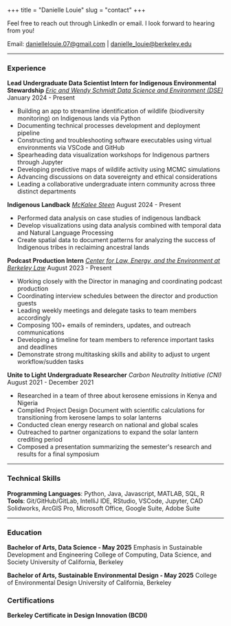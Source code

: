 +++
title = "Danielle Louie"
slug = "contact"
+++

Feel free to reach out through LinkedIn or email. I look forward to hearing from you!

Email: daniellelouie.07@gmail.com | danielle_louie@berkeley.edu

---

### Experience
**Lead Undergraduate Data Scientist Intern for Indigenous Environmental Stewardship**
<a href="https://dse.berkeley.edu/programs/co-design-technology-tribal-environmental-stewardship" target="_blank" rel="noopener noreferrer">*Eric and Wendy Schmidt Data Science and Environment (DSE)*</a>
January 2024 - Present
* Building an app to streamline identification of wildlife (biodiversity monitoring) on Indigenous lands via Python
* Documenting technical processes development and deployment pipeline
* Constructing and troubleshooting software executables using virtual environments via VSCode and GitHub
* Spearheading data visualization workshops for Indigenous partners through Jupyter
* Developing predictive maps of wildlife activity using MCMC simulations
* Advancing discussions on data sovereignty and ethical considerations
* Leading a collaborative undergraduate intern community across three distinct departments

**Indigenous Landback**
<a href="https://dse.berkeley.edu/people/mckalee-steen" target="_blank" rel="noopener noreferrer">*McKalee Steen*</a>
August  2024 - Present
* Performed data analysis on case studies of indigenous landback
* Develop visualizations using data analysis combined with temporal data and Natural Language Processing 
* Create spatial data to document patterns for analyzing the success of Indigenous tribes in reclaiming ancestral lands

**Podcast Production Intern**
<a href="https://climatebreak.org/" target="_blank" rel="noopener noreferrer">*Center for Law, Energy, and the Environment at Berkeley Law*</a>
August 2023 - Present
* Working closely with the Director in managing and coordinating podcast production
* Coordinating interview schedules between the director and production guests
* Leading weekly meetings and delegate tasks to team members accordingly
* Composing 100+ emails of reminders, updates, and outreach communications
* Developing a timeline for team members to reference important tasks and deadlines
* Demonstrate strong multitasking skills and ability to adjust to urgent workflow/sudden tasks

**Unite to Light Undergraduate Researcher**
*Carbon Neutrality Initiative (CNI)*
August 2021 - December 2021 
* Researched in a team of three about kerosene emissions in Kenya and Nigeria
* Compiled Project Design Document with scientific calculations for transitioning from kerosene lamps to solar lanterns
* Conducted clean energy research on national and global scales
* Outreached to partner organizations to expand the solar lantern crediting period 
* Composed a presentation summarizing the semester's research and results for a final symposium

---

### Technical Skills
**Programming Languages**: Python, Java, Javascript, MATLAB, SQL, R
**Tools**: Git/GitHub/GitLab, IntelliJ IDE, RStudio, VSCode, Jupyter, CAD Solidworks, ArcGIS Pro, Microsoft Office, Google Suite, Adobe Suite

---

### Education
**Bachelor of Arts, Data Science - May 2025**
Emphasis in Sustainable Development and Engineering
College of Computing, Data Science, and Society
University of California, Berkeley

**Bachelor of Arts, Sustainable Environmental Design - May 2025**
College of Environmental Design
University of California, Berkeley

### Certifications
**Berkeley Certificate in Design Innovation (BCDI)**